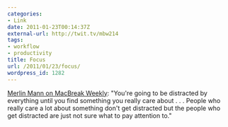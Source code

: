 ```yaml
---
categories:
- Link
date: 2011-01-23T00:14:37Z
external-url: http://twit.tv/mbw214
tags:
- workflow
- productivity
title: Focus
url: /2011/01/23/focus/
wordpress_id: 1282
---
```


<a href="http://twit.tv/mbw214">Merlin Mann on MacBreak Weekly</a>: "You're going to be distracted by everything until you find something you really care about . . . People who really care a lot about something don't get distracted but the people who get distracted are just not sure what to pay attention to."

